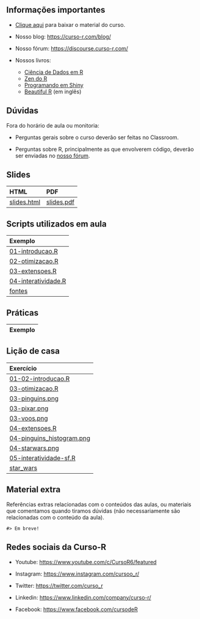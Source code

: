 
<!-- README.md is generated from README.Rmd. Please edit that file -->

## Informações importantes

  - [Clique
    aqui](https://github.com/curso-r/202308-visualizacao/archive/refs/heads/main.zip)
    para baixar o material do curso.

  - Nosso blog: <https://curso-r.com/blog/>

  - Nosso fórum: <https://discourse.curso-r.com/>

  - Nossos livros:
    
      - [Ciência de Dados em R](https://livro.curso-r.com/)
      - [Zen do R](https://curso-r.github.io/zen-do-r/)
      - [Programando em
        Shiny](https://programando-em-shiny.curso-r.com/)
      - [Beautiful R](https://curso-r.github.io/beautiful-r/) (em
        inglês)

## Dúvidas

Fora do horário de aula ou monitoria:

  - Perguntas gerais sobre o curso deverão ser feitas no Classroom.

  - Perguntas sobre R, principalmente as que envolverem código, deverão
    ser enviadas no [nosso fórum](https://discourse.curso-r.com/).

## Slides

| HTML                                                                            | PDF                                                                           |
| :------------------------------------------------------------------------------ | :---------------------------------------------------------------------------- |
| [slides.html](https://curso-r.github.io/main-visualizacao/slides/slides.html#1) | [slides.pdf](https://curso-r.github.io/202308-visualizacao/slides/slides.pdf) |

## Scripts utilizados em aula

| Exemplo                                                                                                   |
| :-------------------------------------------------------------------------------------------------------- |
| [01-introducao.R](https://curso-r.github.io/202308-visualizacao/exemplos_de_aula/01-introducao.R)         |
| [02-otimizacao.R](https://curso-r.github.io/202308-visualizacao/exemplos_de_aula/02-otimizacao.R)         |
| [03-extensoes.R](https://curso-r.github.io/202308-visualizacao/exemplos_de_aula/03-extensoes.R)           |
| [04-interatividade.R](https://curso-r.github.io/202308-visualizacao/exemplos_de_aula/04-interatividade.R) |
| [fontes](https://curso-r.github.io/202308-visualizacao/exemplos_de_aula/fontes)                           |

## Práticas

| Exemplo |
| :------ |

## Lição de casa

| Exercício                                                                                                        |
| :--------------------------------------------------------------------------------------------------------------- |
| [01-02-introducao.R](https://curso-r.github.io/202308-visualizacao/exercicios/01-02-introducao.R)                |
| [03-otimizacao.R](https://curso-r.github.io/202308-visualizacao/exercicios/03-otimizacao.R)                      |
| [03-pinguins.png](https://curso-r.github.io/202308-visualizacao/exercicios/03-pinguins.png)                      |
| [03-pixar.png](https://curso-r.github.io/202308-visualizacao/exercicios/03-pixar.png)                            |
| [03-voos.png](https://curso-r.github.io/202308-visualizacao/exercicios/03-voos.png)                              |
| [04-extensoes.R](https://curso-r.github.io/202308-visualizacao/exercicios/04-extensoes.R)                        |
| [04-pinguins\_histogram.png](https://curso-r.github.io/202308-visualizacao/exercicios/04-pinguins_histogram.png) |
| [04-starwars.png](https://curso-r.github.io/202308-visualizacao/exercicios/04-starwars.png)                      |
| [05-interatividade-sf.R](https://curso-r.github.io/202308-visualizacao/exercicios/05-interatividade-sf.R)        |
| [star\_wars](https://curso-r.github.io/202308-visualizacao/exercicios/star_wars)                                 |

## Material extra

Referências extras relacionadas com o conteúdos das aulas, ou materiais
que comentamos quando tiramos dúvidas (não necessariamente são
relacionadas com o conteúdo da aula).

    #> Em breve!

## Redes sociais da Curso-R

  - Youtube: <https://www.youtube.com/c/CursoR6/featured>

  - Instagram: <https://www.instagram.com/cursoo_r/>

  - Twitter: <https://twitter.com/curso_r>

  - Linkedin: <https://www.linkedin.com/company/curso-r/>

  - Facebook: <https://www.facebook.com/cursodeR>

